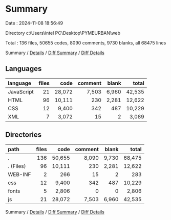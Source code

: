 # Summary

Date : 2024-11-08 18:56:49

Directory c:\\Users\\intel PC\\Desktop\\PYMEURBAN\\web

Total : 136 files,  50655 codes, 8090 comments, 9730 blanks, all 68475 lines

Summary / [Details](details.md) / [Diff Summary](diff.md) / [Diff Details](diff-details.md)

## Languages
| language | files | code | comment | blank | total |
| :--- | ---: | ---: | ---: | ---: | ---: |
| JavaScript | 21 | 28,072 | 7,503 | 6,960 | 42,535 |
| HTML | 96 | 10,111 | 230 | 2,281 | 12,622 |
| CSS | 12 | 9,400 | 342 | 487 | 10,229 |
| XML | 7 | 3,072 | 15 | 2 | 3,089 |

## Directories
| path | files | code | comment | blank | total |
| :--- | ---: | ---: | ---: | ---: | ---: |
| . | 136 | 50,655 | 8,090 | 9,730 | 68,475 |
| . (Files) | 96 | 10,111 | 230 | 2,281 | 12,622 |
| WEB-INF | 2 | 266 | 15 | 2 | 283 |
| css | 12 | 9,400 | 342 | 487 | 10,229 |
| fonts | 5 | 2,806 | 0 | 0 | 2,806 |
| js | 21 | 28,072 | 7,503 | 6,960 | 42,535 |

Summary / [Details](details.md) / [Diff Summary](diff.md) / [Diff Details](diff-details.md)